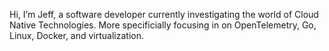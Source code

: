 Hi, I’m Jeff, a software developer currently investigating the world of Cloud Native Technologies. More specificially focusing in on OpenTelemetry, Go, Linux, Docker, and virtualization. 